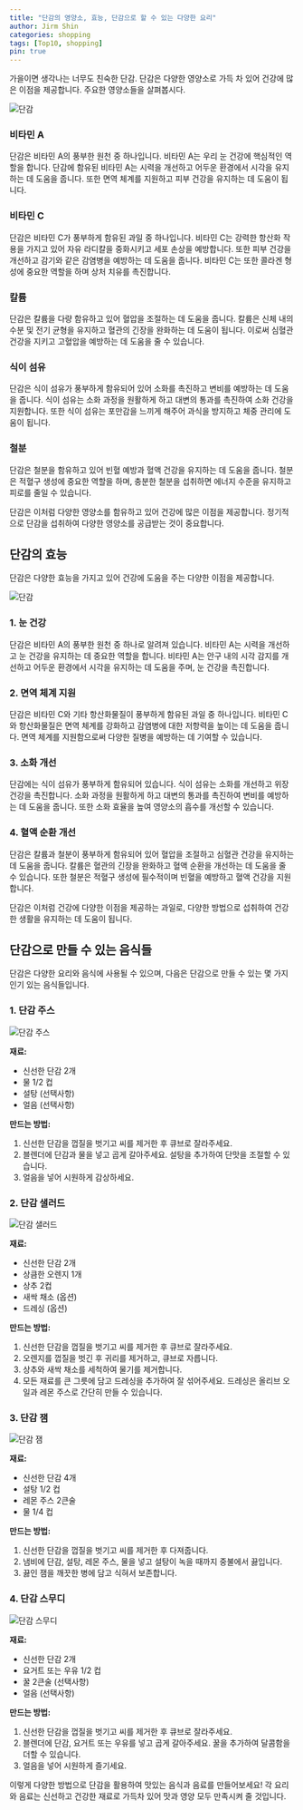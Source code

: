 ```yaml
---
title: "단감의 영양소, 효능, 단감으로 할 수 있는 다양한 요리"
author: Jirm Shin
categories: shopping
tags: [Top10, shopping]
pin: true
---
```


가을이면 생각나는 너무도 친숙한 단감. 단감은 다양한 영양소로 가득 차 있어 건강에 많은 이점을 제공합니다. 주요한 영양소들을 살펴봅시다.

![단감](https://source.unsplash.com/1600x900/?persimmon) 

### 비타민 A
단감은 비타민 A의 풍부한 원천 중 하나입니다. 비타민 A는 우리 눈 건강에 핵심적인 역할을 합니다. 단감에 함유된 비타민 A는 시력을 개선하고 어두운 환경에서 시각을 유지하는 데 도움을 줍니다. 또한 면역 체계를 지원하고 피부 건강을 유지하는 데 도움이 됩니다.

### 비타민 C
단감은 비타민 C가 풍부하게 함유된 과일 중 하나입니다. 비타민 C는 강력한 항산화 작용을 가지고 있어 자유 라디칼을 중화시키고 세포 손상을 예방합니다. 또한 피부 건강을 개선하고 감기와 같은 감염병을 예방하는 데 도움을 줍니다. 비타민 C는 또한 콜라겐 형성에 중요한 역할을 하며 상처 치유를 촉진합니다.

### 칼륨
단감은 칼륨을 다량 함유하고 있어 혈압을 조절하는 데 도움을 줍니다. 칼륨은 신체 내의 수분 및 전기 균형을 유지하고 혈관의 긴장을 완화하는 데 도움이 됩니다. 이로써 심혈관 건강을 지키고 고혈압을 예방하는 데 도움을 줄 수 있습니다.

### 식이 섬유
단감은 식이 섬유가 풍부하게 함유되어 있어 소화를 촉진하고 변비를 예방하는 데 도움을 줍니다. 식이 섬유는 소화 과정을 원활하게 하고 대변의 통과를 촉진하여 소화 건강을 지원합니다. 또한 식이 섬유는 포만감을 느끼게 해주어 과식을 방지하고 체중 관리에 도움이 됩니다.

### 철분
단감은 철분을 함유하고 있어 빈혈 예방과 혈액 건강을 유지하는 데 도움을 줍니다. 철분은 적혈구 생성에 중요한 역할을 하며, 충분한 철분을 섭취하면 에너지 수준을 유지하고 피로를 줄일 수 있습니다.

단감은 이처럼 다양한 영양소를 함유하고 있어 건강에 많은 이점을 제공합니다. 정기적으로 단감을 섭취하여 다양한 영양소를 공급받는 것이 중요합니다.

## 단감의 효능

단감은 다양한 효능을 가지고 있어 건강에 도움을 주는 다양한 이점을 제공합니다.

![단감](https://source.unsplash.com/1600x900/?persimmon) 

### 1. 눈 건강
단감은 비타민 A의 풍부한 원천 중 하나로 알려져 있습니다. 비타민 A는 시력을 개선하고 눈 건강을 유지하는 데 중요한 역할을 합니다. 비타민 A는 안구 내의 시각 감지를 개선하고 어두운 환경에서 시각을 유지하는 데 도움을 주며, 눈 건강을 촉진합니다.

### 2. 면역 체계 지원
단감은 비타민 C와 기타 항산화물질이 풍부하게 함유된 과일 중 하나입니다. 비타민 C와 항산화물질은 면역 체계를 강화하고 감염병에 대한 저항력을 높이는 데 도움을 줍니다. 면역 체계를 지원함으로써 다양한 질병을 예방하는 데 기여할 수 있습니다.

### 3. 소화 개선
단감에는 식이 섬유가 풍부하게 함유되어 있습니다. 식이 섬유는 소화를 개선하고 위장 건강을 촉진합니다. 소화 과정을 원활하게 하고 대변의 통과를 촉진하여 변비를 예방하는 데 도움을 줍니다. 또한 소화 효율을 높여 영양소의 흡수를 개선할 수 있습니다.

### 4. 혈액 순환 개선
단감은 칼륨과 철분이 풍부하게 함유되어 있어 혈압을 조절하고 심혈관 건강을 유지하는 데 도움을 줍니다. 칼륨은 혈관의 긴장을 완화하고 혈액 순환을 개선하는 데 도움을 줄 수 있습니다. 또한 철분은 적혈구 생성에 필수적이며 빈혈을 예방하고 혈액 건강을 지원합니다.

단감은 이처럼 건강에 다양한 이점을 제공하는 과일로, 다양한 방법으로 섭취하여 건강한 생활을 유지하는 데 도움이 됩니다.

## 단감으로 만들 수 있는 음식들

단감은 다양한 요리와 음식에 사용될 수 있으며, 다음은 단감으로 만들 수 있는 몇 가지 인기 있는 음식들입니다.

### 1. 단감 주스

![단감 주스](https://source.unsplash.com/1600x900/?persimmon-juice) 

**재료:**
- 신선한 단감 2개
- 물 1/2 컵
- 설탕 (선택사항)
- 얼음 (선택사항)

**만드는 방법:**
1. 신선한 단감을 껍질을 벗기고 씨를 제거한 후 큐브로 잘라주세요.
2. 블렌더에 단감과 물을 넣고 곱게 갈아주세요. 설탕을 추가하여 단맛을 조절할 수 있습니다.
3. 얼음을 넣어 시원하게 감상하세요.

### 2. 단감 샐러드

![단감 샐러드](https://source.unsplash.com/1600x900/?persimmon-salad) 

**재료:**
- 신선한 단감 2개
- 상큼한 오렌지 1개
- 상추 2컵
- 새싹 채소 (옵션)
- 드레싱 (옵션)

**만드는 방법:**
1. 신선한 단감을 껍질을 벗기고 씨를 제거한 후 큐브로 잘라주세요.
2. 오렌지를 껍질을 벗긴 후 귀리를 제거하고, 큐브로 자릅니다.
3. 상추와 새싹 채소를 세척하여 물기를 제거합니다.
4. 모든 재료를 큰 그릇에 담고 드레싱을 추가하여 잘 섞어주세요. 드레싱은 올리브 오일과 레몬 주스로 간단히 만들 수 있습니다.

### 3. 단감 잼

![단감 잼](https://source.unsplash.com/1600x900/?persimmon-jam) 

**재료:**
- 신선한 단감 4개
- 설탕 1/2 컵
- 레몬 주스 2큰술
- 물 1/4 컵

**만드는 방법:**
1. 신선한 단감을 껍질을 벗기고 씨를 제거한 후 다져줍니다.
2. 냄비에 단감, 설탕, 레몬 주스, 물을 넣고 설탕이 녹을 때까지 중불에서 끓입니다.
3. 끓인 잼을 깨끗한 병에 담고 식혀서 보존합니다. 

### 4. 단감 스무디

![단감 스무디](https://source.unsplash.com/1600x900/?persimmon-smoothie) 

**재료:**
- 신선한 단감 2개
- 요거트 또는 우유 1/2 컵
- 꿀 2큰술 (선택사항)
- 얼음 (선택사항)

**만드는 방법:**
1. 신선한 단감을 껍질을 벗기고 씨를 제거한 후 큐브로 잘라주세요.
2. 블렌더에 단감, 요거트 또는 우유를 넣고 곱게 갈아주세요. 꿀을 추가하여 달콤함을 더할 수 있습니다.
3. 얼음을 넣어 시원하게 즐기세요.

이렇게 다양한 방법으로 단감을 활용하여 맛있는 음식과 음료를 만들어보세요! 각 요리와 음료는 신선하고 건강한 재료로 가득차 있어 맛과 영양 모두 만족시켜 줄 것입니다.
